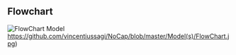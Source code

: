 ## Flowchart

![FlowChart Model](https://github.com/vincentiussagi/NoCap/blob/master/Model(s)/FlowChart.jpg)https://github.com/vincentiussagi/NoCap/blob/master/Model(s)/FlowChart.jpg)
